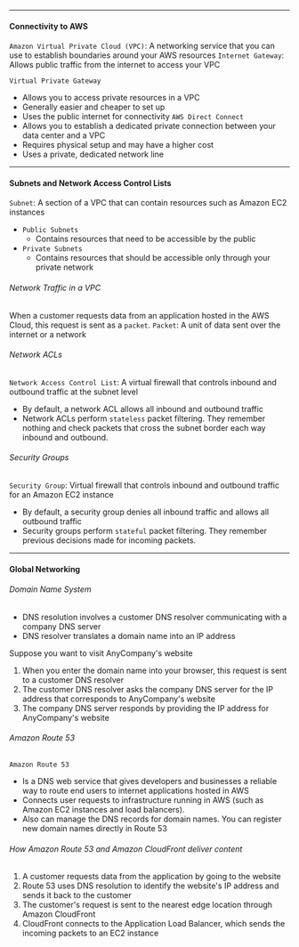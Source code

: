 ***
#### Connectivity to AWS
`Amazon Virtual Private Cloud (VPC)`:  A networking service that you can use to establish boundaries around your AWS resources
`Internet Gateway`: Allows public traffic from the internet to access your VPC

`Virtual Private Gateway`
* Allows you to access private resources in a VPC
* Generally easier and cheaper to set up
* Uses the public internet for connectivity
`AWS Direct Connect`
* Allows you to establish a dedicated private connection between your data center and a VPC
* Requires physical setup and may have a higher cost
* Uses a private, dedicated network line

***
#### Subnets and Network Access Control Lists
`Subnet`: A section of a VPC that can contain resources such as Amazon EC2 instances
* `Public Subnets`
	* Contains resources that need to be accessible by the public
* `Private Subnets`
	* Contains resources that should be accessible only through your private network

###### Network Traffic in a VPC
When a customer requests data from an application hosted in the AWS Cloud, this request is sent as a `packet`.
`Packet`: A unit of data sent over the internet or a network

###### Network ACLs
`Network Access Control List`: A virtual firewall that controls inbound and outbound traffic at the subnet level
* By default, a network ACL allows all inbound and outbound traffic
* Network ACLs perform `stateless` packet filtering. They remember nothing and check packets that cross the subnet border each way inbound and outbound.

###### Security Groups
`Security Group`: Virtual firewall that controls inbound and outbound traffic for an Amazon EC2 instance
* By default, a security group denies all inbound traffic and allows all outbound traffic
* Security groups perform `stateful` packet filtering. They remember previous decisions made for incoming packets.

***
#### Global Networking
###### Domain Name System
* DNS resolution involves a customer DNS resolver communicating with a company DNS server
* DNS resolver translates a domain name into an IP address

Suppose you want to visit AnyCompany's website
1. When you enter the domain name into your browser, this request is sent to a customer DNS resolver
2. The customer DNS resolver asks the company DNS server for the IP address that corresponds to AnyCompany's website
3. The company DNS server responds by providing the IP address for AnyCompany's website

###### Amazon Route 53
`Amazon Route 53`
* Is a DNS web service that gives developers and businesses a reliable way to route end users to internet applications hosted in AWS
* Connects user requests to infrastructure running in AWS (such as Amazon EC2 instances and load balancers).
* Also can manage the DNS records for domain names. You can register new domain names directly in Route 53

###### How Amazon Route 53 and Amazon CloudFront deliver content
1. A customer requests data from the application by going to the website
2. Route 53 uses DNS resolution to identify the website's IP address and sends it back to the customer
3. The customer's request is sent to the nearest edge location through Amazon CloudFront
4. CloudFront connects to the Application Load Balancer, which sends the incoming packets to an EC2 instance

